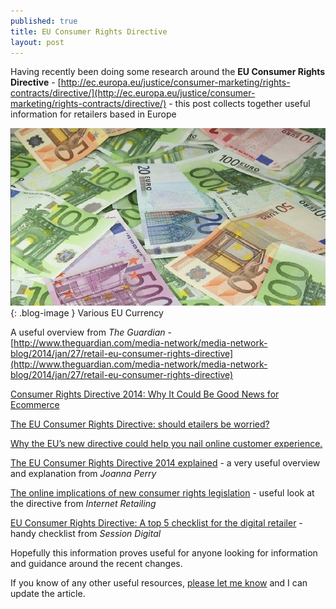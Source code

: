 ```yaml
---
published: true
title: EU Consumer Rights Directive
layout: post
---
```

Having recently been doing some research around the **EU Consumer Rights Directive** - [http://ec.europa.eu/justice/consumer-marketing/rights-contracts/directive/](http://ec.europa.eu/justice/consumer-marketing/rights-contracts/directive/) - this post collects together useful information for retailers based in Europe

![Various EU Currency](https://raw.githubusercontent.com/whitingx/whitingx.github.io/master/_posts/images/euros-and-notes.jpg "Various EU Currency"){: .blog-image }
<span class="blog-image-caption">Various EU Currency</span>

A useful overview from _The Guardian_ - [http://www.theguardian.com/media-network/media-network-blog/2014/jan/27/retail-eu-consumer-rights-directive](http://www.theguardian.com/media-network/media-network-blog/2014/jan/27/retail-eu-consumer-rights-directive)

[Consumer Rights Directive 2014: Why It Could Be Good News for Ecommerce](http://blog.ometria.com/consumer-rights-directive-2014-why-it-could-be-good-news-for-ecommerce)

[The EU Consumer Rights Directive: should etailers be worried?](https://econsultancy.com/blog/64208-the-eu-consumer-rights-directive-should-etailers-be-worried)

[Why the EU’s new directive could help you nail online customer experience.](http://www.mycustomer.com/feature/experience/why-eu%E2%80%99s-new-directive-could-help-you-nail-customer-experience-online/167171?sf26659550=1)

[The EU Consumer Rights Directive 2014 explained](http://www.practicology.com/blog/eu-consumer-rights-directive-2014-retailers/) - a very useful overview and explanation from _Joanna Perry_

[The online implications of new consumer rights legislation](http://internetretailing.net/2014/06/the-online-implications-of-new-consumer-rights-legislation/) - useful look at the directive from _Internet Retailing_

[EU Consumer Rights Directive: A top 5 checklist for the digital retailer](http://blog.sessiondigital.com/post/88663079089/eu-consumer-rights-directive-a-top-5-checklist-for-the) - handy checklist from _Session Digital_

Hopefully this information proves useful for anyone looking for information and guidance around the recent changes.

If you know of any other useful resources, [please let me know](https://twitter.com/whitingx) and I can update the article.